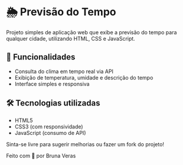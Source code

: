 # 🌦️ Previsão do Tempo

Projeto simples de aplicação web que exibe a previsão do tempo para qualquer cidade, utilizando HTML, CSS e JavaScript.

## 🚀 Funcionalidades

- Consulta do clima em tempo real via API
- Exibição de temperatura, umidade e descrição do tempo
- Interface simples e responsiva

## 🛠️ Tecnologias utilizadas

- HTML5
- CSS3 (com responsividade)
- JavaScript (consumo de API)

Sinta-se livre para sugerir melhorias ou fazer um fork do projeto!

Feito com 💙 por Bruna Veras

